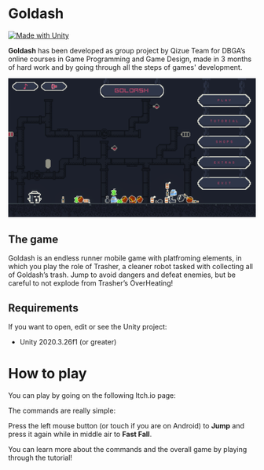 # Goldash
[![Made with Unity](https://img.shields.io/badge/Made%20with-Unity-57b9d3.svg?style=flat&logo=unity)](https://www.unity.com)

**Goldash** has been developed as group project by Qizue Team for DBGA’s online courses in Game Programming and Game Design, made in 3 months of hard work and by going through all the steps of games' development.

<img src="https://github.com/Qizue-Team/Goldash/blob/main/Screenshots/goldash-menu.png" width="750">

## The game

Goldash is an endless runner mobile game with platfroming elements, in which you play the role of Trasher, a cleaner robot tasked with collecting all of Goldash’s trash. Jump to avoid dangers and defeat enemies, but be careful to not explode from Trasher’s OverHeating!

## Requirements

If you want to open, edit or see the Unity project:
* Unity 2020.3.26f1 (or greater)

# How to play

You can play by going on the following Itch.io page: <TO-DO>

The commands are really simple: 

Press the left mouse button (or touch if you are on Android) to **Jump** and press it again while in middle air to **Fast Fall**.

You can learn more about the commands and the overall game by playing through the tutorial!



